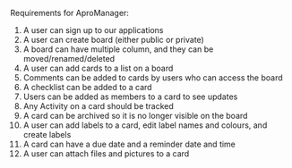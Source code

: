 Requirements for AproManager:
1. A user can sign up to our applications
2. A user can create board (either public or private)
3. A board can have multiple column, and they can be moved/renamed/deleted
4. A user can add cards to a list on a board
5. Comments can be added to cards by users who can access the board
6. A checklist can be added to a card
7. Users can be added as members to a card to see updates
8. Any Activity on a card should be tracked
9. A card can be archived so it is no longer visible on the board
10. A user can add labels to a card, edit label names and colours, and create labels
11. A card can have a due date and a reminder date and time
12. A user can attach files and pictures to a card

